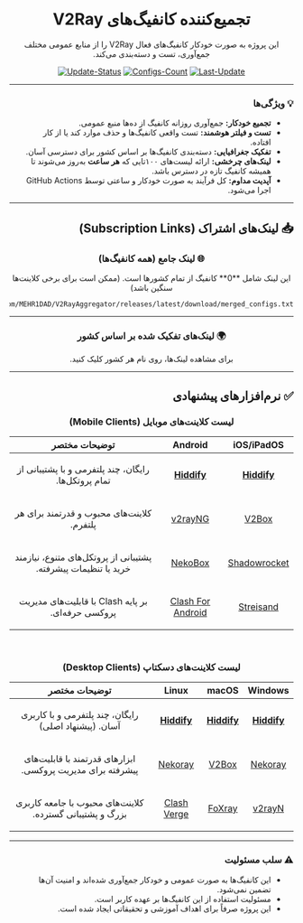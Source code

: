 
<div dir="rtl" align="center">

# تجمیع‌کننده کانفیگ‌های V2Ray

<p>این پروژه به صورت خودکار کانفیگ‌های فعال V2Ray را از منابع عمومی مختلف جمع‌آوری، تست و دسته‌بندی می‌کند.</p>

</div>

<div align="center">

[![Update-Status](https://img.shields.io/github/actions/workflow/status/MEHR1DAD/V2RayAggregator/update_all_proxies.yml?style=for-the-badge&logo=githubactions&logoColor=white&label=Update%20Status)](https://github.com/MEHR1DAD/V2RayAggregator/actions/workflows/update_all_proxies.yml)
[![Configs-Count](https://img.shields.io/badge/Configs-0-blueviolet?style=for-the-badge&logo=server&logoColor=white)](https://github.com/MEHR1DAD/V2RayAggregator/releases/latest/download/merged_configs.txt)
[![Last-Update](https://img.shields.io/badge/Last%20Update-Monday%2023%20Tir%201404%D8%8C%20%D8%B3%D8%A7%D8%B9%D8%AA%2007%3A23-informational?style=for-the-badge&logo=clock&logoColor=white)](https://github.com/MEHR1DAD/V2RayAggregator/commits/main)

</div>

<div dir="rtl">

---

### 💡 ویژگی‌ها

- **تجمیع خودکار:** جمع‌آوری روزانه کانفیگ از ده‌ها منبع عمومی.
- **تست و فیلتر هوشمند:** تست واقعی کانفیگ‌ها و حذف موارد کند یا از کار افتاده.
- **تفکیک جغرافیایی:** دسته‌بندی کانفیگ‌ها بر اساس کشور برای دسترسی آسان.
- **لینک‌های چرخشی:** ارائه لیست‌های ۱۰۰تایی که **هر ساعت** به‌روز می‌شوند تا همیشه کانفیگ تازه در دسترس باشد.
- **آپدیت مداوم:** کل فرآیند به صورت خودکار و ساعتی توسط GitHub Actions اجرا می‌شود.

---

## 📥 لینک‌های اشتراک (Subscription Links)

<div align="center">

### 🌐 لینک جامع (همه کانفیگ‌ها)
<p dir="rtl">این لینک شامل **0** کانفیگ از تمام کشورها است. (ممکن است برای برخی کلاینت‌ها سنگین باشد)</p>

```
https://github.com/MEHR1DAD/V2RayAggregator/releases/latest/download/merged_configs.txt
```

---

### 🌍 لینک‌های تفکیک شده بر اساس کشور
<p dir="rtl">
برای مشاهده لینک‌ها، روی نام هر کشور کلیک کنید.
</p>
</div>

<div dir="rtl">

---

## ✅ نرم‌افزارهای پیشنهادی

<div align="center">

### لیست کلاینت‌های موبایل (Mobile Clients)

| iOS/iPadOS | Android | توضیحات مختصر |
| :---: | :---: | :---: |
| <b>[Hiddify](https://apps.apple.com/us/app/hiddify-next/id6476113229)</b> | <b>[Hiddify](https://play.google.com/store/apps/details?id=app.hiddify.com)</b> | <p dir="rtl">رایگان، چند پلتفرمی و با پشتیبانی از تمام پروتکل‌ها.</p> |
| [V2Box](https://apps.apple.com/us/app/v2box-v2ray-client/id6446814690) | [v2rayNG](https://github.com/2dust/v2rayNG/releases) | <p dir="rtl">کلاینت‌های محبوب و قدرتمند برای هر پلتفرم.</p> |
| [Shadowrocket](https://apps.apple.com/us/app/shadowrocket/id932747118) | [NekoBox](https://github.com/MatsuriDayo/NekoBoxForAndroid/releases) | <p dir="rtl">پشتیبانی از پروتکل‌های متنوع، نیازمند خرید یا تنظیمات پیشرفته.</p> |
| [Streisand](https://apps.apple.com/us/app/streisand/id6450534064) | [Clash For Android](https://github.com/Kr328/ClashForAndroid/releases) | <p dir="rtl">بر پایه Clash با قابلیت‌های مدیریت پروکسی حرفه‌ای.</p> |

<br>

### لیست کلاینت‌های دسکتاپ (Desktop Clients)

| Windows | macOS | Linux | توضیحات مختصر |
| :---: | :---: | :---: | :---: |
| <b>[Hiddify](https://github.com/hiddify/hiddify-next/releases)</b> | <b>[Hiddify](https://github.com/hiddify/hiddify-next/releases)</b> | <b>[Hiddify](https://github.com/hiddify/hiddify-next/releases)</b> | <p dir="rtl">رایگان، چند پلتفرمی و با کاربری آسان. (پیشنهاد اصلی)</p> |
| [Nekoray](https://github.com/MatsuriDayo/nekoray/releases) | [V2Box](https://apps.apple.com/us/app/v2box-v2ray-client/id6446814690) | [Nekoray](https://github.com/MatsuriDayo/nekoray/releases) | <p dir="rtl">ابزارهای قدرتمند با قابلیت‌های پیشرفته برای مدیریت پروکسی.</p> |
| [v2rayN](https://github.com/2dust/v2rayN/releases) | [FoXray](https://github.com/Fndroid/Foxray/releases) | [Clash Verge](https://github.com/zzzgydi/clash-verge/releases) | <p dir="rtl">کلاینت‌های محبوب با جامعه کاربری بزرگ و پشتیبانی گسترده.</p> |

</div>

---

### ⚠️ سلب مسئولیت

- این کانفیگ‌ها به صورت عمومی و خودکار جمع‌آوری شده‌اند و امنیت آن‌ها تضمین نمی‌شود.
- مسئولیت استفاده از این کانفیگ‌ها بر عهده کاربر است.
- این پروژه صرفاً برای اهداف آموزشی و تحقیقاتی ایجاد شده است.

</div>
    
